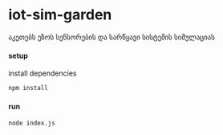 # iot-sim-garden
აკეთებს ეზოს სენსორების და სარწყავი სისტემის სიმულაციას

#### setup

install dependencies
```bash
npm install
```

#### run
```bash
node index.js
```